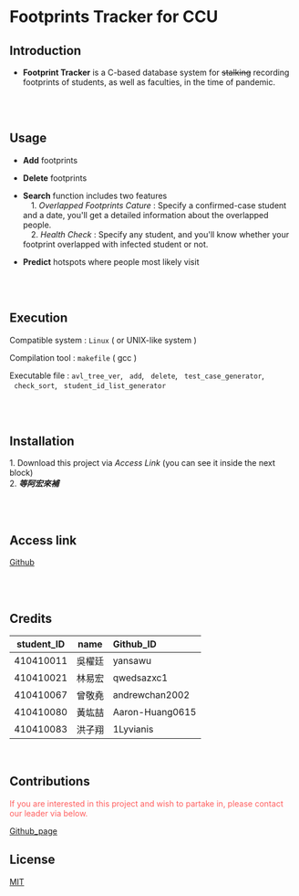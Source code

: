 # __Footprints Tracker for CCU__

## Introduction
* __Footprint Tracker__ is a C-based database system for ~~stalking~~ recording footprints of students, as well as faculties, in the time of pandemic.

<br>
<br>

## Usage
* __Add__ footprints

* __Delete__ footprints
* __Search__ function includes two features<br>
&emsp;1. _Overlapped Footprints Cature_ : Specify a confirmed-case student and a date, you'll get a detailed information about the overlapped people.<br>
&emsp;2. _Health Check_ : Specify any student, and you'll know whether your footprint overlapped with infected student or not.

* __Predict__ hotspots where people most likely visit

<br>
<br>

## Execution
Compatible system : `Linux` ( or UNIX-like system )

Compilation tool : `makefile` ( gcc )

Executable file : `avl_tree_ver`, &nbsp;&nbsp;`add`, &nbsp;&nbsp;`delete`, &nbsp;&nbsp;`test_case_generator`, &nbsp;&nbsp;`check_sort`, &nbsp;&nbsp;`student_id_list_generator`

<br>
<br>

## Installation
1.&nbsp;Download this project via _Access Link_ (you can see it inside the next block)<br>
2.&nbsp;***等阿宏來補***

<br>
<br>

## Access link
[Github](https://github.com/qwedsazxc1/final_project)

<br>
<br>

## Credits
<font size=4> 



| student_ID  |  name  | Github_ID      |
|   :----:    | :----: |  :----         |
| 410410011   | 吳櫂廷  | yansawu        |
| 410410021   | 林易宏  | qwedsazxc1     |
| 410410067   | 曾敬堯  | andrewchan2002 |
| 410410080   | 黃竑喆  | Aaron-Huang0615|
| 410410083   | 洪子翔  | 1Lyvianis   |

</font>

&emsp;&emsp;

## Contributions
<font color=#FF5F5F>
If you are interested in this project and wish to partake in, please contact our leader via below.

[Github_page](https://github.com/qwedsazxc1)
</font>


## License
[MIT](https://choosealicense.com/licenses/mit/)



